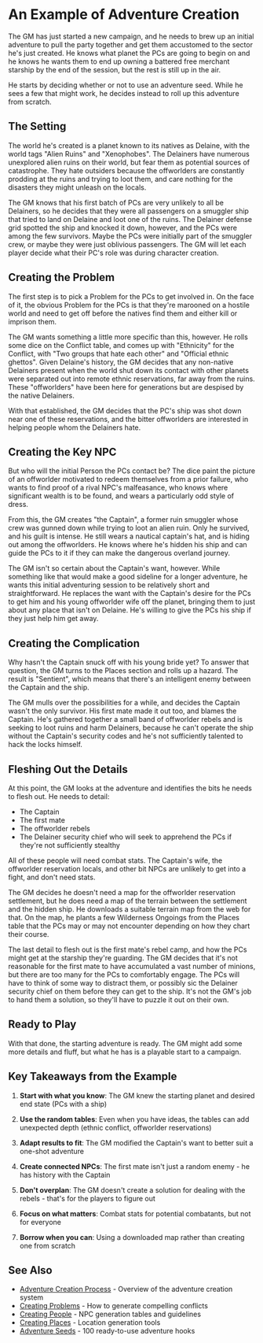 # An Example of Adventure Creation

The GM has just started a new campaign, and he needs to brew up an initial adventure to pull the party together and get them accustomed to the sector he's just created. He knows what planet the PCs are going to begin on and he knows he wants them to end up owning a battered free merchant starship by the end of the session, but the rest is still up in the air.

He starts by deciding whether or not to use an adventure seed. While he sees a few that might work, he decides instead to roll up this adventure from scratch.

## The Setting

The world he's created is a planet known to its natives as Delaine, with the world tags "Alien Ruins" and "Xenophobes". The Delainers have numerous unexplored alien ruins on their world, but fear them as potential sources of catastrophe. They hate outsiders because the offworlders are constantly prodding at the ruins and trying to loot them, and care nothing for the disasters they might unleash on the locals.

The GM knows that his first batch of PCs are very unlikely to all be Delainers, so he decides that they were all passengers on a smuggler ship that tried to land on Delaine and loot one of the ruins. The Delainer defense grid spotted the ship and knocked it down, however, and the PCs were among the few survivors. Maybe the PCs were initially part of the smuggler crew, or maybe they were just oblivious passengers. The GM will let each player decide what their PC's role was during character creation.

## Creating the Problem

The first step is to pick a Problem for the PCs to get involved in. On the face of it, the obvious Problem for the PCs is that they're marooned on a hostile world and need to get off before the natives find them and either kill or imprison them.

The GM wants something a little more specific than this, however. He rolls some dice on the Conflict table, and comes up with "Ethnicity" for the Conflict, with "Two groups that hate each other" and "Official ethnic ghettos". Given Delaine's history, the GM decides that any non-native Delainers present when the world shut down its contact with other planets were separated out into remote ethnic reservations, far away from the ruins. These "offworlders" have been here for generations but are despised by the native Delainers.

With that established, the GM decides that the PC's ship was shot down near one of these reservations, and the bitter offworlders are interested in helping people whom the Delainers hate.

## Creating the Key NPC

But who will the initial Person the PCs contact be? The dice paint the picture of an offworlder motivated to redeem themselves from a prior failure, who wants to find proof of a rival NPC's malfeasance, who knows where significant wealth is to be found, and wears a particularly odd style of dress. 

From this, the GM creates "the Captain", a former ruin smuggler whose crew was gunned down while trying to loot an alien ruin. Only he survived, and his guilt is intense. He still wears a nautical captain's hat, and is hiding out among the offworlders. He knows where he's hidden his ship and can guide the PCs to it if they can make the dangerous overland journey.

The GM isn't so certain about the Captain's want, however. While something like that would make a good sideline for a longer adventure, he wants this initial adventuring session to be relatively short and straightforward. He replaces the want with the Captain's desire for the PCs to get him and his young offworlder wife off the planet, bringing them to just about any place that isn't on Delaine. He's willing to give the PCs his ship if they just help him get away.

## Creating the Complication

Why hasn't the Captain snuck off with his young bride yet? To answer that question, the GM turns to the Places section and rolls up a hazard. The result is "Sentient", which means that there's an intelligent enemy between the Captain and the ship. 

The GM mulls over the possibilities for a while, and decides the Captain wasn't the only survivor. His first mate made it out too, and blames the Captain. He's gathered together a small band of offworlder rebels and is seeking to loot ruins and harm Delainers, because he can't operate the ship without the Captain's security codes and he's not sufficiently talented to hack the locks himself.

## Fleshing Out the Details

At this point, the GM looks at the adventure and identifies the bits he needs to flesh out. He needs to detail:
- The Captain
- The first mate
- The offworlder rebels
- The Delainer security chief who will seek to apprehend the PCs if they're not sufficiently stealthy

All of these people will need combat stats. The Captain's wife, the offworlder reservation locals, and other bit NPCs are unlikely to get into a fight, and don't need stats.

The GM decides he doesn't need a map for the offworlder reservation settlement, but he does need a map of the terrain between the settlement and the hidden ship. He downloads a suitable terrain map from the web for that. On the map, he plants a few Wilderness Ongoings from the Places table that the PCs may or may not encounter depending on how they chart their course.

The last detail to flesh out is the first mate's rebel camp, and how the PCs might get at the starship they're guarding. The GM decides that it's not reasonable for the first mate to have accumulated a vast number of minions, but there are too many for the PCs to comfortably engage. The PCs will have to think of some way to distract them, or possibly sic the Delainer security chief on them before they can get to the ship. It's not the GM's job to hand them a solution, so they'll have to puzzle it out on their own.

## Ready to Play

With that done, the starting adventure is ready. The GM might add some more details and fluff, but what he has is a playable start to a campaign.

## Key Takeaways from the Example

1. **Start with what you know**: The GM knew the starting planet and desired end state (PCs with a ship)

2. **Use the random tables**: Even when you have ideas, the tables can add unexpected depth (ethnic conflict, offworlder reservations)

3. **Adapt results to fit**: The GM modified the Captain's want to better suit a one-shot adventure

4. **Create connected NPCs**: The first mate isn't just a random enemy - he has history with the Captain

5. **Don't overplan**: The GM doesn't create a solution for dealing with the rebels - that's for the players to figure out

6. **Focus on what matters**: Combat stats for potential combatants, but not for everyone

7. **Borrow when you can**: Using a downloaded map rather than creating one from scratch

## See Also
- [Adventure Creation Process](adventure-creation-process.md) - Overview of the adventure creation system
- [Creating Problems](creating-problems.md) - How to generate compelling conflicts
- [Creating People](creating-people.md) - NPC generation tables and guidelines
- [Creating Places](creating-places.md) - Location generation tools
- [Adventure Seeds](adventure-seeds.md) - 100 ready-to-use adventure hooks